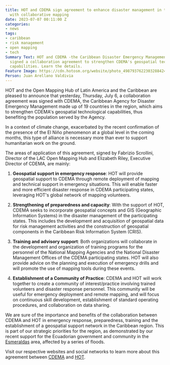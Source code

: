 ```yaml
---
title: HOT and CDEMA sign agreement to enhance disaster management in the Caribbean
  with collaborative mapping
date: 2023-07-07 00:11:00 Z
categories:
- news
tags:
- caribbean
- risk management
- open mapping
- tech
Summary Text: HOT and CDEMA -the Caribbean Disaster Emergency Management Agency- have
  signed a collaboration agreement to strengthen CDEMA's geospatial technological
  capabilities. Learn the details.
Feature Image: https://cdn.hotosm.org/website/photo_4987937622303288424_y.jpg
Person: Juan Arellano Valdivia
---
```


HOT and the Open Mapping Hub of Latin America and the Caribbean are pleased to announce that yesterday, Thursday, July 6, a collaboration agreement was signed with CDEMA, the Caribbean Agency for Disaster Emergency Management made up of 19 countries in the region, which aims to strengthen CDEMA's geospatial technological capabilities, thus benefiting the population served by the Agency.

In a context of climate change, exacerbated by the recent confirmation of the presence of the El Niño phenomenon at a global level in the coming months, this type of alliance is necessary more than ever to support humanitarian work on the ground.

The areas of application of this agreement, signed by Fabrizio Scrollini, Director of the LAC Open Mapping Hub and Elizabeth Riley, Executive Director of CDEMA, are mainly:

1. **Geospatial support in emergency response**: HOT will provide geospatial support to CDEMA through remote deployment of mapping and technical support in emergency situations. This will enable faster and more efficient disaster response in CDEMA participating states, leveraging HOT's global network of mapping volunteers.

2. **Strengthening of preparedness and capacity**: With the support of HOT, CDEMA seeks to incorporate geospatial concepts and GIS (Geographic Information Systems) in the disaster management of the participating states. This includes the development and acquisition of geospatial data for risk management activities and the construction of geospatial components in the Caribbean Risk Information System (CRIS).

3. **Training and advisory support**: Both organizations will collaborate in the development and organization of training programs for the personnel of the National Mapping Agencies and the National Disaster Management Offices of the CDEMA participating states. HOT will also provide advice on the planning and execution of emergency drills and will promote the use of mapping tools during these events.

4. **Establishment of a Community of Practice**: CDEMA and HOT will work together to create a community of interest/practice involving trained volunteers and disaster response personnel. This community will be useful for emergency deployment and remote mapping, and will focus on continuous skill development, establishment of standard operating procedures, and collaboration on data sharing.

We are sure of the importance and benefits of the collaboration between CDEMA and HOT in emergency response, preparedness, training and the establishment of a geospatial support network in the Caribbean region. This is part of our strategic priorities for the region, as demonstrated by our recent support for the Ecuadorian government and community in the [Esmeraldas](https://twitter.com/hotosm/status/1674086162045050881) area, affected by a series of floods.

Visit our respective websites and social networks to learn more about this agreement between [CDEMA](https://www.cdema.org/) and [HOT](https://www.hotosm.org/).